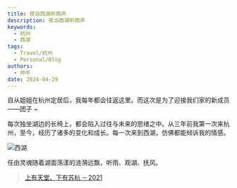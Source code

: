 ```yaml
---
title: 夜泊西湖听雨声
description: 夜泊西湖听雨声
keywords:
  - 杭州
  - 西湖
tags:
  - Travel/杭州
  - Personal/Blog
authors:
  - 仲平
date: 2024-04-29
---
```


自从姐姐在杭州定居后，我每年都会往返这里。而这次是为了迎接我们家的新成员——团子 ~

每次独坐湖边的长椅上，都会陷入过往与未来的思绪之中。从三年前我第一次来杭州，至今，经历了诸多的变化和成长。每一次来到西湖，仿佛都能倾诉我的情感。

![西湖](https://static.7wate.com/2024%2F04%2F29%2F877813ccfef15e23550137c72cdb9663-xihu.jpg)

任由灵魂随着湖面荡漾的涟漪远飘，听雨、观湖、抚风。

> [上有天堂、下有苏杭 ─ 2021](https://blog.7wate.com/archives/shang-you-tian-tang--xia-you-su-hang)
